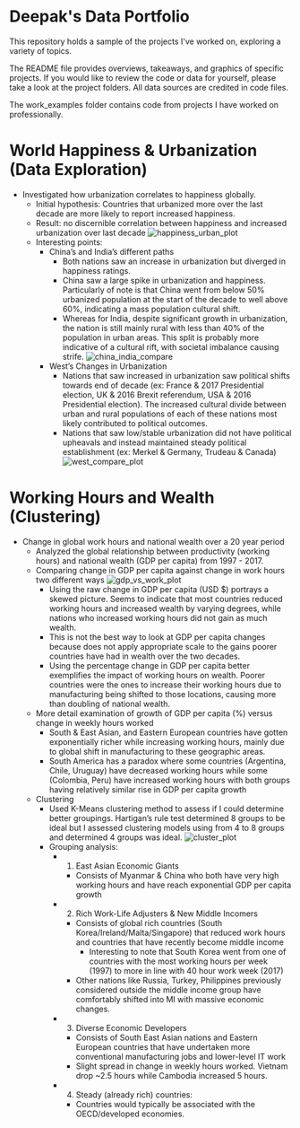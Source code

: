 # Deepak's Data Portfolio
This repository holds a sample of the projects I've worked on, exploring a variety of topics.

The README file provides overviews, takeaways, and graphics of specific projects. If you would like to review the code or data for yourself, please take a look at the project folders. All data sources are credited in code files.

The work_examples folder contains code from projects I have worked on professionally.

# World Happiness & Urbanization (Data Exploration)
 * Investigated how urbanization correlates to happiness globally.
    - Initial hypothesis: Countries that urbanized more over the last decade are more likely to report increased happiness.
    - Result: no discernible correlation between happiness and increased urbanization over last decade
![happiness_urban_plot](https://user-images.githubusercontent.com/37217825/151026469-37524e9e-a254-4a28-a547-e1616cd76112.png)
    - Interesting points:
        - China’s and India’s different paths
            - Both nations saw an increase in urbanization but diverged in happiness ratings.
            - China saw a large spike in urbanization and happiness. Particularly of note is that China went from below 50% urbanized population at the start of the decade to well above 60%, indicating a mass population cultural shift.
            - Whereas for India, despite significant growth in urbanization, the nation is still mainly rural with less than 40% of the population in urban areas. This split is probably more indicative of a cultural rift, with societal imbalance causing strife.
            ![china_india_compare](https://user-images.githubusercontent.com/37217825/151027478-a2321d01-c26c-4485-8768-3cdcf7daf4ed.gif)
        - West’s Changes in Urbanization
            - Nations that saw increased in urbanization saw political shifts towards end of decade (ex: France & 2017 Presidential election, UK & 2016 Brexit referendum, USA & 2016 Presidential election). The increased cultural divide between urban and rural populations of each of these nations most likely contributed to political outcomes.
            - Nations that saw low/stable urbanization did not have political upheavals and instead maintained steady political establishment (ex: Merkel & Germany, Trudeau & Canada)
![west_compare_plot](https://user-images.githubusercontent.com/37217825/151028141-ed80b274-48d3-47fe-a249-85193443672e.png)


# Working Hours and Wealth (Clustering)
- Change in global work hours and national wealth over a 20 year period
    - Analyzed the global relationship between productivity (working hours) and national wealth (GDP per capita) from 1997 - 2017.
    - Comparing change in GDP per capita against change in work hours two different ways
        ![gdp_vs_work_plot](https://user-images.githubusercontent.com/37217825/151073299-9831d10e-822e-42c1-b07e-b179d7202818.png)
        - Using the raw change in GDP per capita (USD $) portrays a skewed picture. Seems to indicate that most countries reduced working hours and increased wealth by varying degrees, while nations who increased working hours did not gain as  much wealth.
        - This is not the best way to look at GDP per capita changes because does not apply appropriate scale to the gains poorer countries have had in wealth over the two decades.
        - Using the percentage change in GDP per capita better exemplifies the impact of working hours on wealth. Poorer countries were the ones to increase their working hours due to manufacturing being shifted to those locations, causing more than doubling of national wealth.
    - More detail examination of growth of GDP per capita (%) versus change in weekly hours worked
        - South & East Asian, and Eastern European countries have gotten exponentially richer while increasing working hours, mainly due to global shift in manufacturing to these geographic areas.
        - South America has  a paradox  where some countries (Argentina, Chile, Uruguay) have decreased working hours while some (Colombia, Peru) have increased working hours with both groups having relatively similar rise in GDP per capita growth
    - Clustering
        - Used K-Means clustering method to assess if I could determine better groupings. Hartigan’s rule test determined 8 groups to be ideal but I assessed clustering models using from 4 to 8 groups and determined 4 groups was ideal.
       ![cluster_plot](https://user-images.githubusercontent.com/37217825/151073381-b3d0576d-b641-49be-966d-12b431b17af1.png)
        - Grouping analysis:
            - 1. East Asian Economic Giants
                - Consists of Myanmar & China who both have very high working hours and have reach exponential GDP per capita growth
            - 2. Rich Work-Life Adjusters & New Middle Incomers
                - Consists of global rich countries (South Korea/Ireland/Malta/Singapore) that reduced work hours and countries that have recently become middle income
                    - Interesting to note that South Korea went from one of countries with the most working hours per week (1997)  to more in line with 40 hour work week (2017)
                - Other nations like Russia, Turkey, Philippines previously considered outside the middle income group have comfortably shifted into MI with massive economic changes.
            - 3. Diverse Economic Developers
                - Consists of South East Asian nations and Eastern European countries that have undertaken more conventional manufacturing jobs and lower-level IT work
                - Slight spread in change in weekly hours worked. Vietnam drop ~2.5 hours while Cambodia increased 5 hours.
            - 4. Steady (already rich) countries:
                - Countries would typically be associated with the OECD/developed economies.


